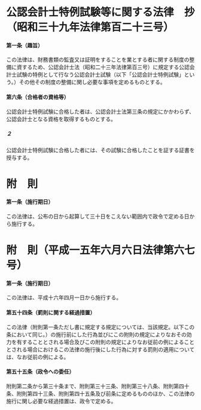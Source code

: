 # 公認会計士特例試験等に関する法律　抄（昭和三十九年法律第百二十三号）
#### 第一条（趣旨）
この法律は、財務書類の監査又は証明をすることを業とする者に関する制度の整備に資するため、公認会計士法（昭和二十三年法律第百三号）に規定する公認会計士試験の特例として行なう公認会計士試験（以下「公認会計士特例試験」という。）その他その制度の整備に関し必要な事項を定めるものとする。
#### 第六条（合格者の資格等）
公認会計士特例試験に合格した者は、公認会計士法第三条の規定にかかわらず、公認会計士となる資格を取得するものとする。
##### ２
公認会計士特例試験に合格した者には、その試験に合格したことを証する証書を授与する。
# 附　則
#### 第一条（施行期日）
この法律は、公布の日から起算して三十日をこえない範囲内で政令で定める日から施行する。
# 附　則（平成一五年六月六日法律第六七号）
#### 第一条（施行期日）
この法律は、平成十六年四月一日から施行する。
#### 第五十四条（罰則に関する経過措置）
この法律（附則第一条ただし書に規定する規定については、当該規定。以下この条において同じ。）の施行前にした行為並びにこの附則の規定によりなおその効力を有することとされる場合及びこの附則の規定によりなお従前の例によることとされる場合におけるこの法律の施行後にした行為に対する罰則の適用については、なお従前の例による。
#### 第五十五条（政令への委任）
附則第二条から第三十条まで、附則第三十三条、附則第三十八条、附則第四十条、附則第四十三条、附則第四十五条及び前条に定めるもののほか、この法律の施行に関し必要な経過措置は、政令で定める。
